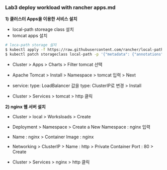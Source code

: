 ### Lab3 deploy workload with rancher apps.md


**1) 클러스터 Apps을 이용한 서비스 설치**

- local-path storeage class 설치
- tomcat apps 설치


```bash
# loca-path storage 설치
$ kubectl apply -f https://raw.githubusercontent.com/rancher/local-path-provisioner/v0.0.22/deploy/local-path-storage.yaml
$ kubectl patch storageclass local-path -p '{"metadata": {"annotations":{"storageclass.kubernetes.io/is-default-class":"true"}}}'
```

- Cluster > Apps > Charts > Filter tomcat 선택
- Apache Tomcat > Install > Namespace > tomcat 입력 > Next
- service: type: LoadBalancer 값을 type: ClusterIP로 변경 > Install

- Cluster > Services > tomcat > http 클릭


**2) nginx 웹 서버 설치**

- Cluster > local > Worksloads > Create
- Deployment > Namespace > Create a New Namespace : nginx 입력 
- Name : nginx > Container Image : nginx 
- Networking > ClusterIP > Name : http > Private Container Port : 80 > Create


- Cluster > Services > nginx > http 클릭
